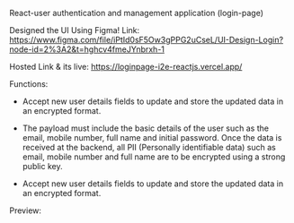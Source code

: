 React-user authentication and management application (login-page)

Designed the UI Using Figma!
Link: https://www.figma.com/file/iPtId0sF5Ow3gPPG2uCseL/UI-Design-Login?node-id=2%3A2&t=hghcv4fmeJYnbrxh-1

Hosted Link & its live: https://loginpage-i2e-reactjs.vercel.app/

Functions:
* Accept new user details fields to update and store the updated data in an encrypted format.

* The payload must include the basic details of the user such as the email, mobile number, full name and initial password. Once the data is received at the backend, all PII (Personally identifiable data) such as email, mobile number and full name are to be encrypted using a strong public key.

* Accept new user details fields to update and store the updated data in an encrypted format.

Preview: 
